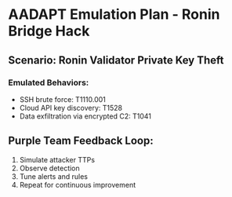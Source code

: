 # AADAPT Emulation Plan - Ronin Bridge Hack

## Scenario: Ronin Validator Private Key Theft

### Emulated Behaviors:
- SSH brute force: T1110.001
- Cloud API key discovery: T1528
- Data exfiltration via encrypted C2: T1041

## Purple Team Feedback Loop:
1. Simulate attacker TTPs
2. Observe detection
3. Tune alerts and rules
4. Repeat for continuous improvement